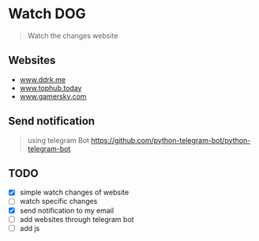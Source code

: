 # Watch DOG

> Watch the changes website

## Websites

- www.ddrk.me
- www.tophub.today
- www.gamersky.com

## Send notification

> using telegram Bot
> https://github.com/python-telegram-bot/python-telegram-bot

## TODO

- [x] simple watch changes of website
- [ ]  watch specific changes
- [x] send notification to my email
- [ ] add websites through telegram bot
- [ ] add js
